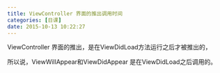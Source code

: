```yaml
---
title: ViewController 界面的推出调用时间
categories: [日课]
date: 2015-10-13 10:22:27
---
```


ViewController 界面的推出，是在ViewDidLoad方法运行之后才被推出的，

所以说，ViewWillAppear和ViewDidAppear 是在ViewDidLoad之后调用的。